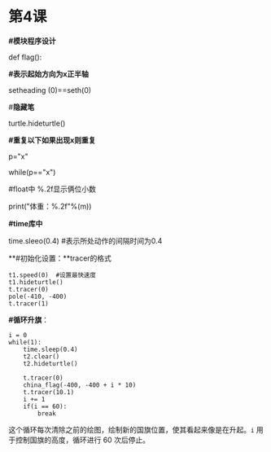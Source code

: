 # 第4课

**#模块程序设计**

def flag():

**#表示起始方向为x正半轴**

setheading (0)==seth(0)

#**隐藏笔**

turtle.hideturtle()

**#重复以下如果出现x则重复**

p="x"

while(p=="x")

#float中  %.2f显示俩位小数

print("体重：%.2f"%(m))

**#time库中**

time.sleeo(0.4)  #表示所处动作的间隔时间为0.4

**#初始化设置：**tracer的格式

```
t1.speed(0)  #设置最快速度
t1.hideturtle()
t.tracer(0)
pole(-410, -400)
t.tracer(1)
```

**#循环升旗**：

```
i = 0
while(1):
    time.sleep(0.4)
    t2.clear()
    t2.hideturtle()
   
    t.tracer(0)
    china_flag(-400, -400 + i * 10)
    t.tracer(10.1)
    i += 1
    if(i == 60):
        break
```

这个循环每次清除之前的绘图，绘制新的国旗位置，使其看起来像是在升起。`i` 用于控制国旗的高度，循环进行 60 次后停止。